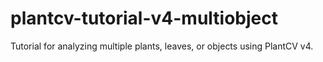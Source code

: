 # plantcv-tutorial-v4-multiobject
 Tutorial for analyzing multiple plants, leaves, or objects using PlantCV v4. 
